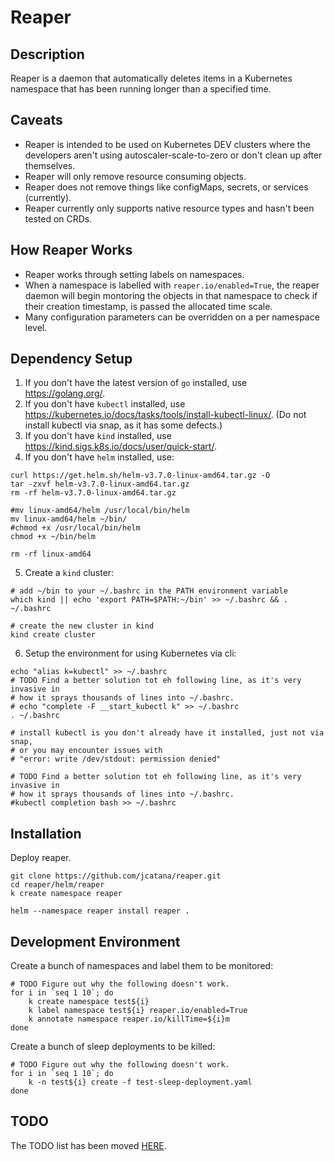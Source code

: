 # Reaper

## Description

Reaper is a daemon that automatically deletes items in a Kubernetes namespace that has been running longer than a specified time.

## Caveats


- Reaper is intended to be used on Kubernetes DEV clusters where the developers aren't using autoscaler-scale-to-zero or don't clean up after themselves.
- Reaper will only remove resource consuming objects.
- Reaper does not remove things like configMaps, secrets, or services (currently).
- Reaper currently only supports native resource types and hasn't been tested on CRDs.

## How Reaper Works

- Reaper works through setting labels on namespaces.
- When a namespace is labelled with `reaper.io/enabled=True`, the reaper daemon will begin montoring the objects in that namespace to check if their creation timestamp, is passed the allocated time scale.
- Many configuration parameters can be overridden on a per namespace level.


<!--
## Docker Images

TODO
-->

## Dependency Setup

1. If you don't have the latest version of `go` installed, use https://golang.org/.
2. If you don't have `kubectl` installed, use https://kubernetes.io/docs/tasks/tools/install-kubectl-linux/. (Do not install kubectl via snap, as it has some defects.)
3. If you don't have `kind` installed, use https://kind.sigs.k8s.io/docs/user/quick-start/.
4. If you don't have `helm` installed, use:

```shell
curl https://get.helm.sh/helm-v3.7.0-linux-amd64.tar.gz -O
tar -zxvf helm-v3.7.0-linux-amd64.tar.gz
rm -rf helm-v3.7.0-linux-amd64.tar.gz

#mv linux-amd64/helm /usr/local/bin/helm
mv linux-amd64/helm ~/bin/
#chmod +x /usr/local/bin/helm
chmod +x ~/bin/helm

rm -rf linux-amd64
```

5. Create a `kind` cluster:

```shell
# add ~/bin to your ~/.bashrc in the PATH environment variable
which kind || echo 'export PATH=$PATH:~/bin' >> ~/.bashrc && . ~/.bashrc

# create the new cluster in kind
kind create cluster
```

6. Setup the environment for using Kubernetes via cli:

```shell
echo "alias k=kubectl" >> ~/.bashrc
# TODO Find a better solution tot eh following line, as it's very invasive in 
# how it sprays thousands of lines into ~/.bashrc.
# echo "complete -F __start_kubectl k" >> ~/.bashrc
. ~/.bashrc

# install kubectl is you don't already have it installed, just not via snap, 
# or you may encounter issues with 
# "error: write /dev/stdout: permission denied"

# TODO Find a better solution tot eh following line, as it's very invasive in 
# how it sprays thousands of lines into ~/.bashrc.
#kubectl completion bash >> ~/.bashrc
```

## Installation

Deploy reaper.

```shell
git clone https://github.com/jcatana/reaper.git
cd reaper/helm/reaper
k create namespace reaper

helm --namespace reaper install reaper .
```

## Development Environment

Create a bunch of namespaces and label them to be monitored:

```shell
# TODO Figure out why the following doesn't work.
for i in `seq 1 10`; do
    k create namespace test${i}
    k label namespace test${i} reaper.io/enabled=True
    k annotate namespace reaper.io/killTime=${i}m
done
```

Create a bunch of sleep deployments to be killed:

```shell
# TODO Figure out why the following doesn't work.
for i in `seq 1 10`; do
    k -n test${i} create -f test-sleep-deployment.yaml
done
```

## TODO

The TODO list has been moved [HERE](https://github.com/jcatana/reaper/projects/1).

